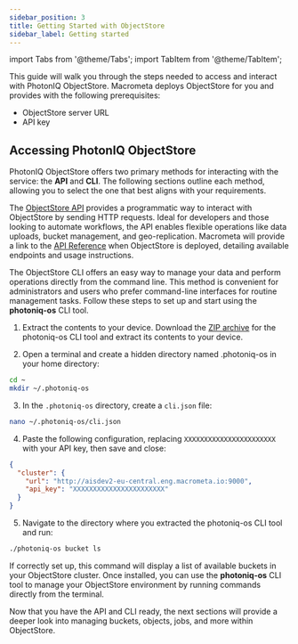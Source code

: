 ```yaml
---
sidebar_position: 3
title: Getting Started with ObjectStore
sidebar_label: Getting started
---
```

import Tabs from '@theme/Tabs';
import TabItem from '@theme/TabItem';

This guide will walk you through the steps needed to access and interact with PhotonIQ ObjectStore. Macrometa deploys ObjectStore for you and provides with the following prerequisites:

- ObjectStore server URL  
- API key

## Accessing PhotonIQ ObjectStore

PhotonIQ ObjectStore offers two primary methods for interacting with the service: the **API** and **CLI**. The following sections outline each method, allowing you to select the one that best aligns with your requirements.

<Tabs groupId="methods">

<TabItem value="API" label="API">

The [ObjectStore API](../../../docs/apiObjectstore#) provides a programmatic way to interact with ObjectStore by sending HTTP requests. Ideal for developers and those looking to automate workflows, the API enables flexible operations like data uploads, bucket management, and geo-replication. Macrometa will provide a link to the [API Reference](../../../docs/apiObjectstore#) when ObjectStore is deployed, detailing available endpoints and usage instructions.
</TabItem>

<TabItem value="CLI" label="CLI">

The ObjectStore CLI offers an easy way to manage your data and perform operations directly from the command line. This method is convenient for administrators and users who prefer command-line interfaces for routine management tasks. Follow these steps to set up and start using the **photoniq-os** CLI tool.

1. Extract the contents to your device. Download the [ZIP archive](https://drive.google.com/drive/folders/1W0O1u0RI2Ne2oqUD0HpwjQ7BV2VyT3jc) for the photoniq-os CLI tool and extract its contents to your device.

2. Open a terminal and create a hidden directory named .photoniq-os in your home directory:

```bash
cd ~
mkdir ~/.photoniq-os
```

3. In the `.photoniq-os` directory, create a `cli.json` file:

```bash
nano ~/.photoniq-os/cli.json
```

4. Paste the following configuration, replacing `XXXXXXXXXXXXXXXXXXXXXXX` with your API key, then save and close:

```json
{
  "cluster": {
    "url": "http://aisdev2-eu-central.eng.macrometa.io:9000",
    "api_key": "XXXXXXXXXXXXXXXXXXXXXXX"
  }
}
```

5. Navigate to the directory where you extracted the photoniq-os CLI tool and run:

```bash
./photoniq-os bucket ls
```

If correctly set up, this command will display a list of available buckets in your ObjectStore cluster. Once installed, you can use the **photoniq-os** CLI tool to manage your ObjectStore environment by running commands directly from the terminal.
</TabItem>
</Tabs>

Now that you have the API and CLI ready, the next sections will provide a deeper look into managing buckets, objects, jobs, and more within ObjectStore.

